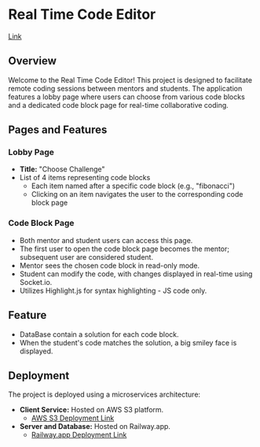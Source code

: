 # Real Time Code Editor

[Link]()

## Overview

Welcome to the Real Time Code Editor! This project is designed to facilitate remote coding sessions between mentors and students. The application features a lobby page where users can choose from various code blocks and a dedicated code block page for real-time collaborative coding.

## Pages and Features

### Lobby Page

- **Title:** "Choose Challenge"
- List of 4 items representing code blocks
  - Each item named after a specific code block (e.g., "fibonacci")
  - Clicking on an item navigates the user to the corresponding code block page

### Code Block Page

- Both mentor and student users can access this page.
- The first user to open the code block page becomes the mentor; subsequent user are considered student.
- Mentor sees the chosen code block in read-only mode.
- Student can modify the code, with changes displayed in real-time using Socket.io.
- Utilizes Highlight.js for syntax highlighting - JS code only.

  
## Feature

- DataBase contain a solution for each code block.
- When the student's code matches the solution, a big smiley face is displayed.

## Deployment

The project is deployed using a microservices architecture:

- **Client Service:** Hosted on AWS S3 platform.
  - [AWS S3 Deployment Link]()
- **Server and Database:** Hosted on Railway.app.
  - [Railway.app Deployment Link](https://railway.app/)





